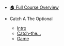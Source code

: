 - [🏠 Full Course Overview](/README)


- Catch A The  Optional 
  - [Intro](./Intro.md "Intro")
  - [Catch-the...](./Catch-the---.md "Catch-the...")
  - [Game](./Game.md "Game")
